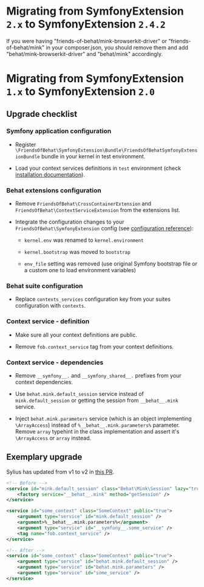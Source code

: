 # Migrating from SymfonyExtension `2.x` to SymfonyExtension `2.4.2`

If you were having "friends-of-behat/mink-browserkit-driver" or "friends-of-behat/mink" in your composer.json, you should remove them and add "behat/mink-browserkit-driver" and "behat/mink" accordingly.

# Migrating from SymfonyExtension `1.x` to SymfonyExtension `2.0`

## Upgrade checklist

### Symfony application configuration

- Register `\FriendsOfBehat\SymfonyExtension\Bundle\FriendsOfBehatSymfonyExtensionBundle` bundle in your kernel in test environment.

- Load your context services definitions in `test` environment (check [installation documentation](docs/01_installation.md)).

### Behat extensions configuration

- Remove `FriendsOfBehat\CrossContainerExtension` and `FriendsOfBehat\ContextServiceExtension` from the extensions list.

- Integrate the configuration changes to your `FriendsOfBehat\SymfonyExtension` config (see [configuration reference](docs/05_configuration_reference.md)):

    - `kernel.env` was renamed to `kernel.environment`
    
    - `kernel.bootstrap` was moved to `bootstrap`
    
    - `env_file` setting was removed (use original Symfony bootstrap file or a custom one to load environment variables)

### Behat suite configuration

- Replace `contexts_services` configuration key from your suites configuration with `contexts`.

### Context service - definition

- Make sure all your context definitions are public.

- Remove `fob.context_service` tag from your context definitions.

### Context service - dependencies

- Remove `__symfony__.` and `__symfony_shared__.` prefixes from your context dependencies.

- Use `behat.mink.default_session` service instead of `mink.default_session` or getting the session from `__behat__.mink` service.

- Inject `behat.mink.parameters` service (which is an object implementing `\ArrayAccess`) instead of `%__behat__.mink.parameters%`
  parameter. Remove `array` typehint in the class implementation and assert it's `\ArrayAccess` or `array` instead.

## Exemplary upgrade

Sylius has updated from v1 to v2 in [this PR](https://github.com/Sylius/Sylius/pull/10102).

```xml
<!-- Before -->
<service id="mink.default_session" class="Behat\Mink\Session" lazy="true" public="false">
    <factory service="__behat__.mink" method="getSession" />
</service>

<service id="some_context" class="SomeContext" public="true">
    <argument type="service" id="mink.default_session" />
    <argument>%__behat__.mink.parameters%</argument>
    <argument type="service" id="__symfony__.some_service" />
    <tag name="fob.context_service" />
</service>

<!-- After -->
<service id="some_context" class="SomeContext" public="true">
    <argument type="service" id="behat.mink.default_session" />
    <argument type="service" id="behat.mink.parameters" />
    <argument type="service" id="some_service" />
</service>
```
